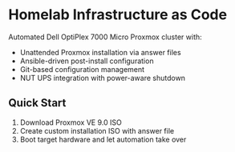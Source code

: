 # Homelab Infrastructure as Code

Automated Dell OptiPlex 7000 Micro Proxmox cluster with:
- Unattended Proxmox installation via answer files
- Ansible-driven post-install configuration
- Git-based configuration management
- NUT UPS integration with power-aware shutdown

## Quick Start
1. Download Proxmox VE 9.0 ISO
2. Create custom installation ISO with answer file
3. Boot target hardware and let automation take over
